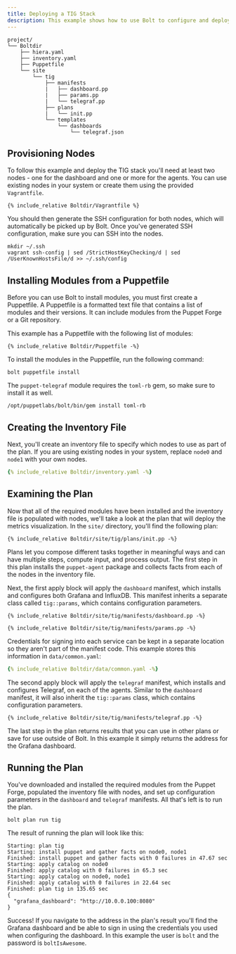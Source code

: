 ```yaml
---
title: Deploying a TIG Stack
description: This example shows how to use Bolt to configure and deploy metrics visualization using Telegraf, InfluxDB, and Grafana, all via existing Puppet Modules.
---
```


```
project/
└── Boltdir
    ├── hiera.yaml
    ├── inventory.yaml
    ├── Puppetfile
    └── site
        └── tig
            ├── manifests
            |   ├── dashboard.pp
            |   ├── params.pp
            |   └── telegraf.pp
            ├── plans
            |   └── init.pp
            └── templates
                └── dashboards
                    └── telegraf.json
```

## Provisioning Nodes

To follow this example and deploy the TIG stack you'll need at least two nodes - one for the dashboard and one or more for the agents. You can use existing nodes in your system or create them using the provided `Vagrantfile`.

```shell
{% include_relative Boltdir/Vagrantfile %}
```

You should then generate the SSH configuration for both nodes, which will automatically be picked up by Bolt. Once you've generated SSH configuration, make sure you can SSH into the nodes.

```shell
mkdir ~/.ssh
vagrant ssh-config | sed /StrictHostKeyChecking/d | sed /UserKnownHostsFile/d >> ~/.ssh/config
```

## Installing Modules from a Puppetfile

Before you can use Bolt to install modules, you must first create a Puppetfile. A Puppetfile is a formatted text file that contains a list of modules and their versions. It can include modules from the Puppet Forge or a Git repository.

This example has a Puppetfile with the following list of modules:

```puppet
{% include_relative Boltdir/Puppetfile -%}
```

To install the modules in the Puppetfile, run the following command:

```shell
bolt puppetfile install
```

The `puppet-telegraf` module requires the `toml-rb` gem, so make sure to install it as well.

```shell
/opt/puppetlabs/bolt/bin/gem install toml-rb
```

## Creating the Inventory File

Next, you'll create an inventory file to specify which nodes to use as part of the plan. If you are using existing nodes in your system, replace `node0` and `node1` with your own nodes.

```yaml
{% include_relative Boltdir/inventory.yaml -%}
```

## Examining the Plan

Now that all of the required modules have been installed and the inventory file is populated with nodes, we'll take a look at the plan that will deploy the metrics visualization. In the `site/` directory, you'll find the following plan:

```puppet
{% include_relative Boltdir/site/tig/plans/init.pp -%}
```

Plans let you compose different tasks together in meaningful ways and can have multiple steps, compute input, and process output. The first step in this plan installs the `puppet-agent` package and collects facts from each of the nodes in the inventory file.

Next, the first apply block will apply the `dashboard` manifest, which installs and configures both Grafana and InfluxDB. This manifest inherits a separate class called `tig::params`, which contains configuration parameters.

```puppet
{% include_relative Boltdir/site/tig/manifests/dashboard.pp -%}
```

```puppet
{% include_relative Boltdir/site/tig/manifests/params.pp -%}
```

Credentials for signing into each service can be kept in a separate location so they aren't part of the manifest code. This example stores this information in `data/common.yaml`:

```yaml
{% include_relative Boltdir/data/common.yaml -%}
```

The second apply block will apply the `telegraf` manifest, which installs and configures Telegraf, on each of the agents. Similar to the `dashboard` manifest, it will also inherit the `tig::params` class, which contains configuration parameters.

```puppet
{% include_relative Boltdir/site/tig/manifests/telegraf.pp -%}
```

The last step in the plan returns results that you can use in other plans or save for use outside of Bolt. In this example it simply returns the address for the Grafana dashboard.

## Running the Plan

You've downloaded and installed the required modules from the Puppet Forge, populated the inventory file with nodes, and set up configuration parameters in the `dashboard` and `telegraf` manifests. All that's left is to run the plan.

```shell
bolt plan run tig
```

The result of running the plan will look like this:

```
Starting: plan tig
Starting: install puppet and gather facts on node0, node1
Finished: install puppet and gather facts with 0 failures in 47.67 sec
Starting: apply catalog on node0
Finished: apply catalog with 0 failures in 65.3 sec
Starting: apply catalog on node0, node1
Finished: apply catalog with 0 failures in 22.64 sec
Finished: plan tig in 135.65 sec
{
  "grafana_dashboard": "http://10.0.0.100:8080"
}
```

Success! If you navigate to the address in the plan's result you'll find the Grafana dashboard and be able to sign in using the credentials you used when configuring the dashboard. In this example the user is `bolt` and the password is `boltIsAwesome`.
